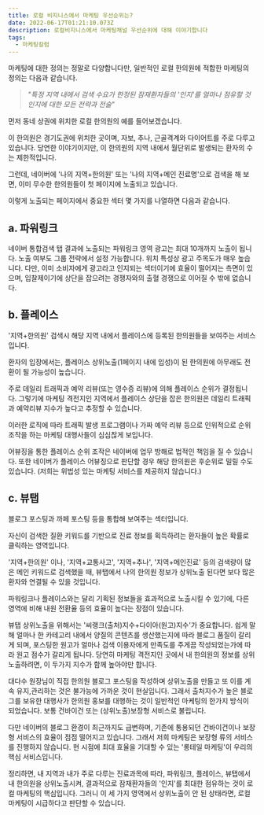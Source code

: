 ```yaml
---
title: 로컬 비지니스에서 마케팅 우선순위는?
date: 2022-06-17T01:21:10.073Z
description: 로컬비지니스에서 마케팅채널 우선순위에 대해 이야기합니다
tags:
  - 마케팅칼럼
---
```

마케팅에 대한 정의는 정말로 다양합니다만, 일반적인 로컬 한의원에 적합한 마케팅의 정의는 다음과 같습니다.



> *"특정 지역 내에서 검색 수요가 한정된 잠재환자들의 '인지'를 얼마나 점유할 것인지에 대한 모든 전략과 전술"*



먼저 동네 상권에 위치한 로컬 한의원의 예를 들어보겠습니다.

이 한의원은 경기도권에 위치한 곳이며, 자보, 추나, 근골격계와 다이어트를 주로 다루고 있습니다. 당연한 이야기이지만, 이 한의원의 지역 내에서 월단위로 발생되는 환자의 수는 제한적입니다.



그런데, 네이버에 '나의 지역+한의원' 또는 '나의 지역+메인 진료명'으로 검색을 해 보면, 이미 무수한 한의원들이 첫 페이지에 노출되고 있습니다.



이렇게 노출되는 페이지에서 중요한 섹터 몇 가지를 나열하면 다음과 같습니다.



## a. 파워링크

네이버 통합검색 탭 결과에 노출되는 파워링크 영역 광고는 최대 10개까지 노출이 됩니다. 노출 여부도 그룹 전략에서 설정 가능합니다. 위치 특성상 광고 주목도가 매우 높습니다. 다만, 이미 소비자에게 광고라고 인지되는 섹터이기에 효율이 떨어지는 측면이 있으며, 입찰제이기에 상단을 잡으려는 경쟁자와의 출혈 경쟁으로 이어질 수 밖에 없습니다.



## b. 플레이스

'지역+한의원' 검색시 해당 지역 내에서 플레이스에 등록된 한의원들을 보여주는 서비스입니다.

환자의 입장에서는, 플레이스 상위노출(1페이지 내에 입성)이 된 한의원에 아무래도 전환이 될 가능성이 높습니다.

주로 데일리 트래픽과 예약 리뷰(또는 영수증 리뷰)에 의해 플레이스 순위가 결정됩니다. 그렇기에 마케팅 격전지인 지역에서 플레이스 상단을 잡은 한의원은 데일리 트래픽과 예약리뷰 지수가 높다고 추정할 수 있습니다.

이러한 로직에 따라 트래픽 발생 프로그램이나 가짜 예약 리뷰 등으로 인위적으로 순위 조작을 하는 마케팅 대행사들이 심심찮게 보입니다. 

어뷰징을 통한 플레이스 순위 조작은 네이버에 업무 방해로 법적인 책임을 질 수 있습니다. 또한 네이버가 플레이스 어뷰징으로 판단할 경우 해당 한의원은 후순위로 밀릴 수도 있습니다. (저희는 위법성 있는 마케팅 서비스를 제공하지 않습니다.)



## c. 뷰탭

블로그 포스팅과 까페 포스팅 등을 통합해 보여주는 섹터입니다.

자신이 검색한 질환 키워드를 기반으로 진료 정보를 획득하려는 환자들이 높은 확률로 클릭하는 영역입니다.

'지역+한의원' 이나, '지역+교통사고', '지역+추나', '지역+메인진료' 등의 검색량이 많은 메인 키워드로 검색했을 때, 뷰탭에서 나의 한의원 정보가 상위노출 된다면 보다 많은 환자와 연결될 수 있을 것입니다.

파워링크나 플레이스와는 달리 기획된 정보들을 효과적으로 노출시킬 수 있기에, 다른 영역에 비해 내원 전환율 등의 효율이 높다는 장점이 있습니다.

뷰탭 상위노출을 위해서는 '씨랭크(출처)지수+다이아(원고)지수'가 중요합니다. 쉽게 말해 얼마나 한 카테고리 내에서 양질의 콘텐츠를 생산했는지에 따라 블로그 품질이 갈리게 되며, 포스팅한 원고가 얼마나 검색 이용자에게 만족도를 주게끔 작성되었는가에 따라 원고 점수가 갈리게 됩니다. 당연히 마케팅 격전지인 곳에서 내 한의원의 정보를 상위노출하려면, 이 두가지 지수가 함께 높아야만 합니다.



대다수 원장님이 직접 한의원 블로그 포스팅을 작성하며 상위노출을 만들고 또 이를 계속 유지,관리하는 것은 불가능에 가까운 것이 현실입니다. 그래서 출처지수가 높은 블로그를 보유한 대행사가 한의원 홍보를 대행하는 것이 일반적인 마케팅의 한가지 방식이 되었습니다. 보통 건바이건 또는 (상위노출)보장형 서비스로 불립니다.

다만 네이버의 블로그 환경이 최근까지도 급변하며, 기존에 통용되던 건바이건이나 보장형 서비스의 효율이 점점 떨어지고 있습니다. 그래서 저희 마케팅은 보장형 류의 서비스를 진행하지 않습니다. 현 시점에 최대 효율을 기대할 수 있는 '롱테일 마케팅'이 우리의 핵심 서비스입니다.

정리하면, 내 지역과 내가 주로 다루는 진료과목에 따라, 파워링크, 플레이스, 뷰탭에서 내 한의원을 상위노출시켜, 결과적으로 잠재환자들의 '인지'를 최대한 점유하는 것이 로컬 마케팅의 핵심입니다. 그러니 이 세 가지 영역에서 상위노출이 안 된 상태라면, 로컬 마케팅이 시급하다고 판단할 수 있습니다.